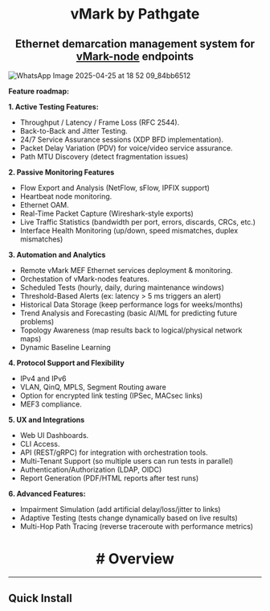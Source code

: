<h1 align="center">vMark by Pathgate</h1>
<h2 align="center">Ethernet demarcation management system for <a href="https://github.com/xmas-ar/vMark-node">vMark-node</a> endpoints</h2>

![WhatsApp Image 2025-04-25 at 18 52 09_84bb6512](https://github.com/user-attachments/assets/aba9962c-a8a8-4a04-bc2c-e073c5f72b37)


**Feature roadmap:**

**1. Active Testing Features:**

- Throughput / Latency / Frame Loss (RFC 2544).
- Back-to-Back and Jitter Testing.
- 24/7 Service Assurance sessions (XDP BFD implementation).
- Packet Delay Variation (PDV) for voice/video service assurance. 
- Path MTU Discovery (detect fragmentation issues)

**2. Passive Monitoring Features**

- Flow Export and Analysis (NetFlow, sFlow, IPFIX support)
- Heartbeat node monitoring.
- Ethernet OAM.
- Real-Time Packet Capture (Wireshark-style exports)
- Live Traffic Statistics (bandwidth per port, errors, discards, CRCs, etc.)
- Interface Health Monitoring (up/down, speed mismatches, duplex mismatches)

**3. Automation and Analytics**

- Remote vMark MEF Ethernet services deployment & monitoring.
- Orchestation of vMark-nodes features.
- Scheduled Tests (hourly, daily, during maintenance windows)
- Threshold-Based Alerts (ex: latency > 5 ms triggers an alert)
- Historical Data Storage (keep performance logs for weeks/months)
- Trend Analysis and Forecasting (basic AI/ML for predicting future problems)
- Topology Awareness (map results back to logical/physical network maps)
- Dynamic Baseline Learning

**4. Protocol Support and Flexibility**

- IPv4 and IPv6
- VLAN, QinQ, MPLS, Segment Routing aware
- Option for encrypted link testing (IPSec, MACsec links)
- MEF3 compliance.

**5. UX and Integrations**

- Web UI Dashboards.
- CLI Access.
- API (REST/gRPC) for integration with orchestration tools.
- Multi-Tenant Support (so multiple users can run tests in parallel)
- Authentication/Authorization (LDAP, OIDC)
- Report Generation (PDF/HTML reports after test runs)

**6. Advanced Features:**

- Impairment Simulation (add artificial delay/loss/jitter to links)
- Adaptive Testing (tests change dynamically based on live results)
- Multi-Hop Path Tracing (reverse traceroute with performance metrics)

<h2 align="center"></h2>
<h1 align="center"># Overview</h1>

___

## Quick Install

```

```

